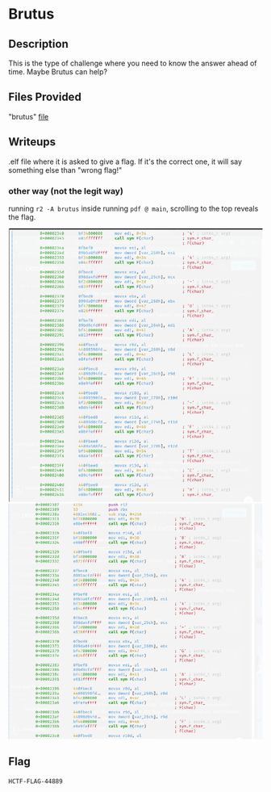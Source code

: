 # Brutus

## Description
This is the type of challenge where you need to know the answer ahead of time. Maybe Brutus can help?

## Files Provided
"brutus" [file](./Brutus/brutus)

## Writeups
.elf file where it is asked to give a flag. If it's the correct one, it will say something else than "wrong flag!"


### other way (not the legit way)
running `r2 -A brutus`
inside running `pdf @ main`, scrolling to the top reveals the flag.

![flag part 1](Brutus/flag%20part%201.png)
![flag part 2](Brutus/flag%20part%202.png)
## Flag
```
HCTF-FLAG-44889
```